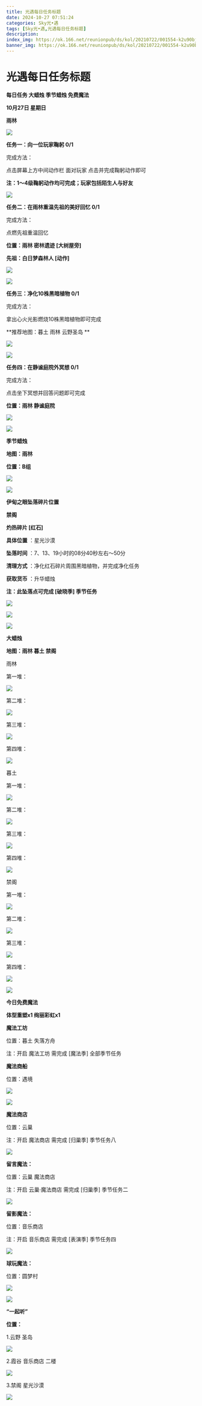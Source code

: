 ```yaml
---
title: 光遇每日任务标题
date: 2024-10-27 07:51:24
categories: Sky光•遇
tags: [Sky光•遇,光遇每日任务标题]
description: 
index_img: https://ok.166.net/reunionpub/ds/kol/20210722/001554-k2u90bj7ay.png?imageView&thumbnail=600x0&type=jpg
banner_img: https://ok.166.net/reunionpub/ds/kol/20210722/001554-k2u90bj7ay.png?imageView&thumbnail=600x0&type=jpg
---
```

# 光遇每日任务标题
**每日任务 大蜡烛 季节蜡烛 免费魔法**

 **10月27日 星期日**

 **雨林**

![](https://img.166.net/reunionpub/1_kol_20241027_37abff9e0c21997d1004d3d31c0d38bb.jpeg)

 **任务一：向一位玩家鞠躬 0/1**

完成方法：

点击屏幕上方中间动作栏 面对玩家 点击并完成鞠躬动作即可

 **注：1～4级鞠躬动作均可完成；玩家包括陌生人与好友**

![](https://img.166.net/reunionpub/1_kol_20241027_b044b2271c7b2a121484f292f9c6fa76.png)

 **任务二：在雨林重温先祖的美好回忆 0/1**

完成方法：

点燃先祖重温回忆

 **位置：雨林 密林遗迹 [大树屋旁]**

 **先祖：白日梦森林人 [动作]**

![](https://img.166.net/reunionpub/1_kol_20241027_fdad5bd02a28962700a104072587f74b.jpeg)

![](https://img.166.net/reunionpub/1_kol_20241027_56c55e0ff5a77d725daa347080a01eee.jpeg)

 **任务三：净化10株黑暗植物 0/1**

完成方法：

拿出心火光影燃烧10株黑暗植物即可完成

 **推荐地图：暮土 雨林 云野圣岛   **

![](https://img.166.net/reunionpub/1_kol_20241027_1e99b986e565fa00e78a406adbe34426.jpeg)

![](https://img.166.net/reunionpub/1_kol_20241027_0d312f8b2d9722f36e7356f260e30562.jpeg)

 **任务四：在静谧庭院外冥想 0/1**

完成方法：

点击坐下冥想并回答问题即可完成

 **位置：雨林 静谧庭院**

![](https://img.166.net/reunionpub/1_kol_20241027_8cde52853acff4ea7f9d1c5d6cbfa911.jpeg)

![](https://img.166.net/reunionpub/ds/kol/20240127/072300-y4gsrkwvcm.png)

 **季节蜡烛**

 **地图：雨林**

 **位置：B组**

![](https://img.166.net/reunionpub/1_kol_20241026_d6af57d3fdac6ab66589ec963729736f.jpeg)

![](https://img.166.net/reunionpub/ds/kol/20240127/072300-y4gsrkwvcm.png)

 **伊甸之眼坠落碎片位置**

 **禁阁**

 **灼热碎片 [红石]**

 **具体位置** ：星光沙漠

 **坠落时间** ：7、13、19小时的08分40秒左右～50分

 **清理方式** ：净化红石碎片周围黑暗植物，并完成净化任务

 **获取货币** ：升华蜡烛

 **注：此坠落点可完成  [破晓季] 季节任务**

![](https://img.166.net/reunionpub/1_kol_20241027_1d899e078398be5c0e2f531c1a4e0558.png)

![](https://img.166.net/reunionpub/1_kol_20241026_915be41bcafd598a695cc42c81f259fe.jpeg)

![](https://img.166.net/reunionpub/ds/kol_server/20240717/003917-8p704dsqv9.png)

 **大蜡烛**

 **地图：雨林 暮土 禁阁**

雨林

第一堆：

![](https://img.166.net/reunionpub/1_kol_20241026_aab11932b39098b6ec9b13ade5e81573.jpeg)

第二堆：

![](https://img.166.net/reunionpub/1_kol_20241026_c0d5698136afa3c8248472b8a800f08f.jpeg)

第三堆：

![](https://img.166.net/reunionpub/1_kol_20241026_4bf034c36bc0b691f97f38e183080171.jpeg)

第四堆：

![](https://img.166.net/reunionpub/1_kol_20241026_830c4a94bcf6064e2b6b3be8ab94be7a.jpeg)

暮土

第一堆：

![](https://img.166.net/reunionpub/1_kol_20241026_4c55bdae505f3522722735da8758a0b2.jpeg)

第二堆：

![](https://img.166.net/reunionpub/1_kol_20241026_5495b80be00b701cd235f916a62949e1.jpeg)

第三堆：

![](https://img.166.net/reunionpub/1_kol_20241026_af3a13fb78acc51c16c8969374653ef6.jpeg)

第四堆：

![](https://img.166.net/reunionpub/1_kol_20241026_1776024c14930f964b495252bb3e9123.jpeg)

禁阁

第一堆：

![](https://img.166.net/reunionpub/1_kol_20241026_0b1071c43277e9264c60fed62cdfc4e2.jpeg)

第二堆：

![](https://img.166.net/reunionpub/1_kol_20241026_62b5ca63af7f96cb0a36f6810b806316.jpeg)

第三堆：

![](https://img.166.net/reunionpub/1_kol_20241026_d387bafa5d19d7fec32be9f515cc319b.jpeg)

第四堆：

![](https://img.166.net/reunionpub/1_kol_20241026_79b8ba757dead792a6896f814d84edee.jpeg)

 **![](https://img.166.net/reunionpub/ds/kol/20231014/004048-gyt2imp830.png)**

 **今日免费魔法**

 **体型重塑x1 绚丽彩虹x1**

 **魔法工坊**

位置：暮土 失落方舟

注：开启 魔法工坊 需完成 [魔法季] 全部季节任务

 **魔法商船**

位置：遇境

 **![](https://img.166.net/reunionpub/ds/kol/20231014/004605-qmuiowanf4.png)**

![](https://img.166.net/reunionpub/1_kol_20241026_bb208c057f89fd737ff53dd9e5774c47.jpeg)

 **魔法商店**

位置：云巢

注：开启 魔法商店 需完成 [归巢季] 季节任务八

![](https://img.166.net/reunionpub/1_kol_20241026_d598b257eed6c8956e12987e2bf4224c.jpeg)

 **留言魔法：**

位置：云巢 魔法商店

注：开启 云巢·魔法商店 需完成 [归巢季] 季节任务二

![](https://img.166.net/reunionpub/ds/kol/20240104/233540-rs5n8klws2.jpg)

 **留影魔法：**

位置：音乐商店

注：开启 音乐商店 需完成 [表演季] 季节任务四

![](https://img.166.net/reunionpub/ds/kol/20240428/232643-hrkcnvb1jq.jpeg)

 **球玩魔法：**

位置：圆梦村

 **![](https://img.166.net/reunionpub/ds/kol/20231014/005022-4hnlvzm7iu.png)**

 **![](https://img.166.net/reunionpub/ds/kol/20231220/070757-w9oeg612sl.png)**

 **“一起听”**

 **位置：**

1.云野 圣岛

**![](https://img.166.net/reunionpub/ds/kol/20231220/071109-so6aef3jyr.jpeg)**

2.霞谷 音乐商店 二楼

**![](https://img.166.net/reunionpub/ds/kol/20231220/071120-naym3f5u4g.jpeg)**

3.禁阁 星光沙漠

 **![](https://img.166.net/reunionpub/ds/kol/20231220/071136-p6b05krfu4.png)**

